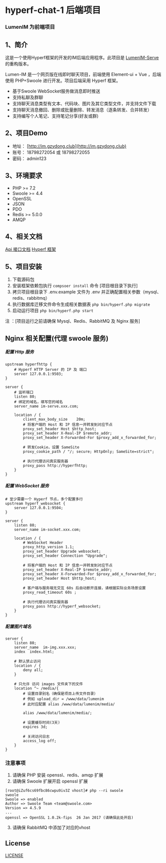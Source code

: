 # hyperf-chat-1 后端项目

###  LumenIM 为前端项目

## 1、简介

这是一个使用Hyperf框架的开发的IM后端应用程序。此项目是 [LumenIM-Serve](https://github.com/gzydong/LumenIM-Serve) 的重构版本。

Lumen-IM 是一个网页版在线即时聊天项目，前端使用 Element-ui + Vue ，后端使用 PHP+Swoole 进行开发。项目后端采用 Hyperf 框架。

- 基于Swoole WebSocket服务做消息即时推送
- 支持私聊及群聊
- 支持聊天消息类型有文本、代码块、图片及其它类型文件，并支持文件下载
- 支持聊天消息撤回、删除或批量删除、转发消息（逐条转发、合并转发）
- 支持编写个人笔记、支持笔记分享(好友或群)

## 2、项目Demo
- 地址： [http://im.gzydong.club](http://im.gzydong.club)
- 账号： 18798272054 或 18798272055
- 密码： admin123

## 3、环境要求
 - PHP >= 7.2
 - Swoole  >= 4.4
 - OpenSSL
 - JSON
 - PDO
 - Redis >= 5.0.0
 - AMQP

## 4、相关文档
[Api 接口文档](https://docs.apipost.cn/view/9c75130d7006e6e5#3184466)
[Hyperf 框架](https://hyperf.wiki/2.0/#/README)

## 5、项目安装 
1. 下载源码包
2. 安装框架依赖包执行 `compsoer install` 命令 [项目根目录下执行]
2. 拷贝项目根目录下 .env.example 文件为 .env 并正确配置相关参数（mysql、redis、rabbitmq）
3. 执行数据库迁移文件命令生成相关数据表  `php bin/hyperf.php migrate`
4. 启动运行项目 `php bin/hyperf.php start`

注 ：[项目运行之前请确保 Mysql、Redis、RabbitMQ 及 Nginx 服务]
## Nginx 相关配置(代理 swoole 服务)

##### 配置 Http 服务
```
upstream hyperfhttp {
    # Hyperf HTTP Server 的 IP 及 端口
    server 127.0.0.1:9503;
}

server {
    # 监听端口
    listen 80;
    # 绑定的域名，填写您的域名
    server_name im-serve.xxx.com;

    location / {
        client_max_body_size    20m;
        # 将客户端的 Host 和 IP 信息一并转发到对应节点
        proxy_set_header Host $http_host;
        proxy_set_header X-Real-IP $remote_addr;
        proxy_set_header X-Forwarded-For $proxy_add_x_forwarded_for;

        # 转发Cookie，设置 SameSite
        proxy_cookie_path / "/; secure; HttpOnly; SameSite=strict";

        # 执行代理访问真实服务器
        proxy_pass http://hyperfhttp;
    }
}
```

##### 配置 WebSocket 服务
```
# 至少需要一个 Hyperf 节点，多个配置多行
upstream hyperf_websocket {
    server 127.0.0.1:9504;
}

server {
    listen 80;
    server_name im-socket.xxx.com;

    location / {
        # WebSocket Header
        proxy_http_version 1.1;
        proxy_set_header Upgrade websocket;
        proxy_set_header Connection "Upgrade";

        # 将客户端的 Host 和 IP 信息一并转发到对应节点
        proxy_set_header X-Real-IP $remote_addr;
        proxy_set_header X-Forwarded-For $proxy_add_x_forwarded_for;
        proxy_set_header Host $http_host;

        # 客户端与服务端无交互 60s 后自动断开连接，请根据实际业务场景设置
        proxy_read_timeout 60s ;

        # 执行代理访问真实服务器
        proxy_pass http://hyperf_websocket;
    }
}
```

##### 配置图片域名
```
server {
    listen 80;
    server_name  im-img.xxx.xxx;
    index  index.html;

    # 默认禁止访问
    location / {
        deny all;
    }

    # 只允许 访问 images 文件夹下的文件
    location ^~ /media/{
        # 设置目录别名（确保是项目上传文件目录）
        # 例如 upload_dir = /www/data/lumenim
        # 此时应配置 alias /www/data/lumenim/media/
        
        alias /www/data/lumenim/media/;

        # 设置缓存时间(3天)
        expires 3d;

        # 关闭访问日志
        access_log off;
    }
}
```

### 注意事项
1. 请确保 PHP 安装 openssl、redis、amqp 扩展
2. 请确保 Swoole 扩展开启 openssl 扩展
```
[root@iZuf6cs69fbc86cwpu9iv3Z vhost]# php --ri swoole
swoole
Swoole => enabled
Author => Swoole Team <team@swoole.com>
Version => 4.5.9
...
openssl => OpenSSL 1.0.2k-fips  26 Jan 2017 (请确保此处开启)
``` 

3. 请确保 RabbitMQ 中添加了对应的vhost


## License

[LICENSE](LICENSE)
